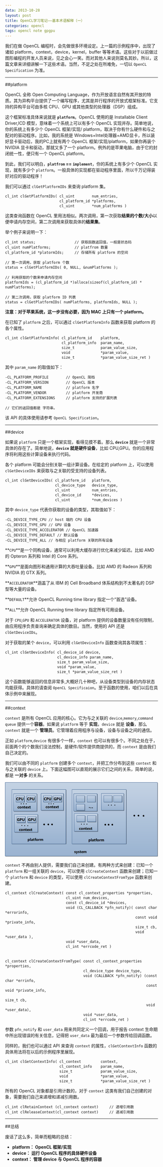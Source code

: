 ```yaml
---
data: 2013-10-28 
layout: post
title: OpenCL学习笔记——基本术语解释（一）
categories: opencl
tags: opencl note gpgpu
---
```


我们在做 OpenCL 编程时，会先做很多环境设定。上一篇的示例程序中，出现了诸如 platform，context，device，kernel，buffer 等等术语。这些对于以前做过图形编程的开发人员来说，见之会心一笑。而对其他人来说则莫名其妙。所以，这篇文章来详细讲解一下这些术语。当然，不足之处在所难免，一切以 `OpenCL Specification` 为准。


--------------------------------------------------------

##platform

OpenCL 全称 Open Computing Language，作为开放语言自然有其开放的特质。其为异构平台提供了一个编写程序，尤其是并行程序的开放式框架标准。它支持的异构平台可由多核 CPU、GPU 或其他类型的处理器（DSP）组成。

这个框架标准具体来说就是 **`platform`**。OpenCL 使用的是 Installable Client Driver,ICD 模型，意味着一个系统上可以有多个 OpenCL 实现并存。简单地说，你的系统上有多少个 OpenCL 框架/实现/ platform，取决于你有什么硬件和与之配对的驱动程序。比如，我的系统是 Windows+Intel处理器+AMD显卡，所以装好显卡驱动后，我的PC上就有两个 OpenCL 框架/实现/platform，如果你再装个 NVIDIA 显卡和驱动，那就又多了一个 platform。例外的是苹果电脑，由于它的封闭统一性，便只有一个 OpenCL platform。

到此，我们可以明白，**`platfrom` == `implement`**，你的系统上有多少个 OpenCL 实现，就有多少个 `platform`。一般具体的实现都在驱动程序里面，所以千万记得装好对应的驱动程序！

我们可以通过 `clGetPlatformIDs` 来查询 platform 集。

	cl_int clGetPlatformIDs( cl_uint 		num_entries,
							 cl_platform_id *platforms,
							 cl_uint 		*num_platforms )

这类查询函数在 OpenCL 里用法相似。两次调用，第一次获取**结果的个数/大小**以便申请内存空间，第二次调用来获取具体的**结果集**。

举个例子来说明一下：

	cl_int status;					// 获取函数返回值，一般是状态码
	cl_uint numPlatforms;			// platfrom 数量 
	cl_platform_id *platormIds;		// 存储所有 platform 的空间

	// 第一次调用，获取 platform 个数
	status = clGetPlatformIDs( 0, NULL, &numPlatforms );

	// 利用获取的个数来申请内存空间
	platformIds = (cl_platform_id *)alloca(sizeof(cl_platform_id) * numPlatforms);

	// 第二次调用，获取 platform ID 列表
	status = clGetPlatformIDs( numPlatforms, platformIds, NULL );

**注意：对于苹果系统，这一步没有必要，因为 MAC 上只有一个 platform。**

在已知了 `platform` 之后，可以通过 `clGetPlatformInfo` 函数来获取 platform 的各个属性。

	cl_int clGetPlatformInfo( cl_platform_id 	platform,
							  cl_platform_info 	param_name,
							  size_t 			param_value_size,
							  void 				*param_value,
							  size_t 			*param_value_size_ret )

其中 `param_name` 的取值如下：

	-CL_PLATFORM_PROFILE		// OpenCL 简档
	-CL_PLATFORM_VERSION		// OpenCL 版本
	-CL_PLATFORM_NAME			// platform 名字
	-CL_PLATFORM_VENDOR 		// platform 开发商
	-CL_PLATFORM_EXTENSIONS		// platform 支持的扩展列表
	
	// 它们的返回值都是 字符串。

该 API 的具体使用请参考 `OpenCL Specification`。

-----------------------------------------

##device


如果说 `platform` 只是一个框架实现，看得见摸不着。那么 **`device`** 就是一个非常具体的存在了。简单地说，**`device` 就是硬件设备**，比如 CPU,GPU。你的应用程序将利用这些计算设备来执行代码。

各个 platform 可能会分别关联一组计算设备。在给定的 platform 上，可以使用 `clGetDeviceIDs` 来获取与之关联的受支持的设备列表。

	cl_int clGetDeviceIDs( cl_platform_id 	platform,
						   cl_device_type 	device_type,
						   cl_uint 			num_entries,
						   cl_device_id 	*devices,
						   cl_uint 			*num_devices )

其中 `device_type` 代表你获取的设备的类型，其取值如下：

	-CL_DEVICE_TYPE_CPU // host 端的 CPU 设备
	-CL_DEVICE_TYPE_GPU // GPU 设备
	-CL_DEVICE_TYPE_ACCELERATOR // OpenCL 加速器
	-CL_DEVICE_TYPE_DEFAULT // 默认设备
	-CL_DEVICE_TYPE_ALL // 与相应 platform 关联的所有设备

**`CPU`**是一个同构设备，通常可以利用大缓存进行优化来减少延迟。比如 AMD 的 Opteron 系列和 Intel 的 Core 系列。

**`GPU`**是面向图形和通用计算的大吞吐量设备。比如 AMD 的 Radeon 系列和 NVIDIA 的 GTX 系列。

**`ACCELERATOR`**涵盖了从 IBM 的 Cell Broadband 体系结构到不太著名的 DSP 型等大量的设备。

**`DEFAULT`**允许 OpenCL Running time library 指定一个“首选”设备。

**`ALL`**允许 OpenCL Running time library 指定所有可用设备。

对于 `CPU`,`GPU` 和 `ACCELERATOR` 设备，对 platform 提供的设备数量没有任何限制，由应用程序负责查询来确定具体的数目。当然，使用的 API 还是 `clGetDeviceIDs`。

对于获取的某个 `device`，可以利用 `clGetDeviceInfo` 函数查询其各项属性：

	cl_int clGetDeviceInfo( cl_device_id device,
							cl_device_info param_name,
							size_t param_value_size,
							void *param_value,
							size_t *param_value_size_ret )

这个函数能够返回的信息非常多,大概好几十种吧，从设备类型到设备的内存状态均能获得。具体的请查阅 `OpenCL Specificaion`。至于函数的使用，咱们以后在具体示例中来展现。

---------------------------------------------

##context

`context` 是所有 OpenCL 应用的核心。它为与之关联的 `device`,`memory`,`command queue` 提供一个**容器**。如果说 `platform` 等于 **实现**，`device` 就是 **设备**，那么 `context` 就是一个 **管理员**。它管理着应用程序与设备，设备与设备之间的通信。

正如 `platform`,`device` 有很多个一样，`context` 也可以有很多个。不同之处在于，前面两个的个数我们没法控制，是硬件/软件提供商提供的，而 `context` 是由我们自己决定的。

我们可以由不同的 `platform` 创建多个 `context`，并把工作分布到这些 `context` 和与之关联的 `device` 上。下面这幅图可以直观的展示它们之间的关系，简单的说，都是 **一对多** 的关系。

![](/image/opencl_02_01.png)


`context` 不再由别人提供，需要我们自己来创建。有两种方式来创建：已知一个 `platform` 和一组关联的 `device`，可以使用 `clCreateContext` 函数来创建；已知一个 `platform` 和 `device` 的类型，可以使用 `clCreateContextFromType` 函数来创建。

	cl_context clCreateContext( const cl_context_properties *properties,
								cl_uint num_devices,
								const cl_device_id *devices,
								void (CL_CALLBACK *pfn_notify)( const char *errorinfo,
																const void *private_info,
																size_t cb,
																void *user_data ),
								void *user_data,
								cl_int *errcode_ret )


	cl_context clCreateContextFromType( const cl_context_properties *properties,
										cl_device_type device_type,
										void (CALLBACK *pfn_notify) (const char *errinfo,
																	 const void *private_info,
																	 size_t cb,
																	 void *user_data),
										void *user_data,
										cl_int *errcode_ret )

参数 `pfn_notify` 和 `user_data` 用来共同定义一个回调，用于报告 context 生命期中所出现错误的有关信息，记得把 `user_data` 最为最后一个参数传给回调函数。

同样的，我们也可以通过 API 来查询 `context` 的属性，`clGetContextInfo` 函数的具体用法将在以后的示例程序里展现。

	cl_int clGetContextInfo( cl_context 		context,
							 cl_context_info 	param_name,
							 size_t 			param_value_size,
							 void 				*param_value,
							 size_t 			*param_value_size_ret )

所有的 OpenCL 对象都是引用计数的，对于 `context` 这类有我们自己创建的对象，需要我们自己来递增和递减引用数。

	cl_int clRetainContext (cl_context context)		// 递增引用数
	cl_int clReleaseContext(cl_context context) 	// 递减引用数

------------------------

##总结

 废话了这么多，简单而粗略的总结：

- **platform： OpenCL 框架/实现**
- **device： 运行 OpenCL 程序的具体硬件设备**
- **context： 管理 device 与 OpenCL 程序的容器**